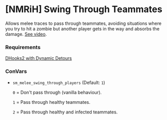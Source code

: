 # [NMRiH] Swing Through Teammates
Allows melee traces to pass through teammates, avoiding situations where you try to hit a zombie but another player gets in the way and absorbs the damage.
[See video](https://www.youtube.com/watch?v=xZCSx2RwSd4).


### Requirements

[DHooks2 with Dynamic Detours](https://github.com/peace-maker/DHooks2/releases)

### ConVars
- `sm_melee_swing_through_players` (Default: `1`)

  `0` = Don't pass through (vanilla behaviour).

  `1` = Pass through healthy teammates.

  `2` = Pass through healthy and infected teammates.
